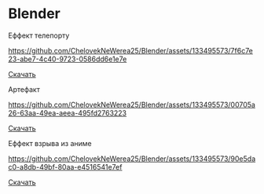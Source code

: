 # Blender
Еффект телепорту

https://github.com/ChelovekNeWerea25/Blender/assets/133495573/7f6c7e23-abe7-4c40-9723-0586dd6e1e7e


[Скачать](https://cheloveknewerea25.github.io/Blender/0001-0150.blend)

Артефакт

https://github.com/ChelovekNeWerea25/Blender/assets/133495573/00705a26-63aa-49ea-aeea-495fd2763223

[Скачать](https://cheloveknewerea25.github.io/Blender/аааed.blend)

Еффект взрыва из аниме

https://github.com/ChelovekNeWerea25/Blender/assets/133495573/90e5dac0-a8db-49bf-80aa-e4516541e7ef

[Скачать](https://cheloveknewerea25.github.io/Blender/бабах.blend)

